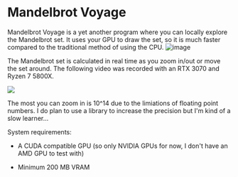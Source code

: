 # Mandelbrot Voyage

Mandelbrot Voyage is a yet another program where you can locally explore the Mandelbrot set. It uses your GPU to draw the set, so it is much faster compared to the traditional method of using the CPU.
![image](https://user-images.githubusercontent.com/77583632/232304758-a1965c1f-1d7f-4bc0-9fbb-1c7ece32dd23.png)

The Mandelbrot set is calculated in real time as you zoom in/out or move the set around. The following video was recorded with an RTX 3070 and Ryzen 7 5800X.

![](https://github.com/Yilmaz4/MandelbrotVoyage/blob/main/ezgif-4-23ea85e69c.gif)

The most you can zoom in is 10^14 due to the limiations of floating point numbers. I do plan to use a library to increase the precision but I'm kind of a slow learner...

System requirements:

- A CUDA compatible GPU (so only NVIDIA GPUs for now, I don't have an AMD GPU to test with)

- Minimum 200 MB VRAM
